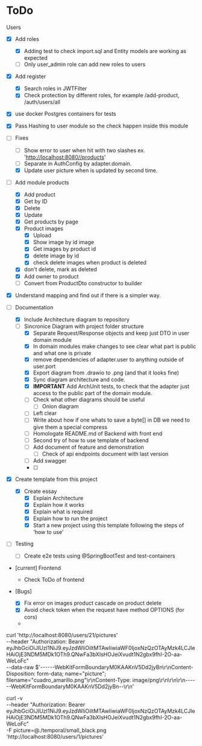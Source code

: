 # ToDo

Users

- [X] Add roles
  - [X] Adding test to check import.sql and Entity models are working as expected
  - [ ] Only user_admin role can add new roles to users

- [X] Add register
  - [X] Search roles in JWTFilter
  - [X] Check protection by different roles, for example /add-product, /auth/users/all

- [X] use docker Postgres containers for tests

- [X] Pass Hashing to user module so the check happen inside this module

- [ ] Fixes
  - [ ] Show error to user when hit with two slashes ex. '<http://localhost:8080//products>'
  - [ ] Separate in AuthConfig by adapter.domain.
  - [X] Update user picture when is updated by second time.

- [ ] Add module products
  - [X] Add product
  - [X] Get by ID
  - [X] Delete
  - [X] Update
  - [X] Get products by page
  - [X] Product images
    - [X] Upload
    - [X] Show image by id image
    - [X] Get images by product id
    - [X] delete image by id
    - [X] check delete images when product is deleted
  - [X] don't delete, mark as deleted
  - [X] Add owner to product
  - [ ] Convert from ProductDto constructor to builder

- [X] Understand mapping and find out if there is a simpler way.

- [ ] Documentation
  - [X] Include Architecture diagram to repository
  - [ ] Sincronice Diagram with project folder structure
    - [X] Separate Request/Response objects and keep just DTO in user domain module
    - [X] In domain modules make changes to see clear what part is public and what one is private
    - [X] remove dependencies of adapter.user to anything outside of user.port
    - [X] Export diagram from .drawio to .png (and that it looks fine)
    - [X] Sync diagram architecture and code.
    - [X] **IMPORTANT** Add ArchUnit tests, to check that the adapter just
          access to the public part of the domain module.
    - [ ] Check what other diagrams should be useful
      - [ ] Onion diagram
    - [ ] Left clear
    - [ ] Write about how if one whats to save a byte[] in DB we need to give them a special compress
    - [ ] Homologate README.md of Backend with front end
    - [ ] Second try of how to use template of backend
    - [ ] Add document of feature and demonstration
      - [ ] Check of api endpoints document with last version
    - [ ] Add swagger
    - [ ]

- [X] Create template from this project
  - [X] Create essay
    - [X] Explain Architecture
    - [X] Explain how it works
    - [X] Explain what is required
    - [X] Explain how to run the project
    - [X] Start a new project using this template following the steps of 'how to use'

- [ ] Testing
  - [ ] Create e2e tests using @SpringBootTest and test-containers

- [current] Frontend
  - Check ToDo of frontend

- [Bugs]
  - [X] Fix error on images product cascade on product delete
  - [X] Avoid check token when the request have method OPTIONS (for cors)
  - 

curl 'http://localhost:8080/users/21/pictures' \
  --header "Authorization: Bearer eyJhbGciOiJIUzI1NiJ9.eyJzdWIiOiItMTAwIiwiaWF0IjoxNzQzOTAyMzk4LCJleHAiOjE3NDM5MDk1OTh9.QNwFa3bXIsHOJeiXvudt1N2gbx9fhI-2O-aa-WeLoFc" \
  --data-raw $'------WebKitFormBoundaryM0KAAKnV5Dd2jyBn\r\nContent-Disposition: form-data; name="picture"; filename="cuadro_amarillo.png"\r\nContent-Type: image/png\r\n\r\n\r\n------WebKitFormBoundaryM0KAAKnV5Dd2jyBn--\r\n'


curl -v \
  --header "Authorization: Bearer eyJhbGciOiJIUzI1NiJ9.eyJzdWIiOiItMTAwIiwiaWF0IjoxNzQzOTAyMzk4LCJleHAiOjE3NDM5MDk1OTh9.QNwFa3bXIsHOJeiXvudt1N2gbx9fhI-2O-aa-WeLoFc" \
  -F picture=@./temporal/small_black.png  \
  'http://localhost:8080/users/1/pictures'
